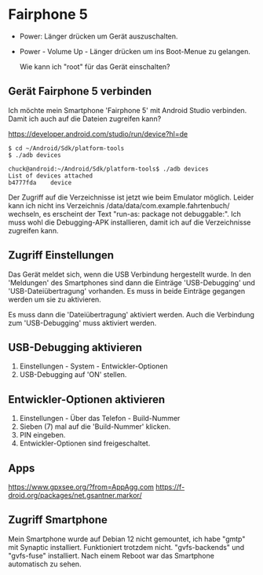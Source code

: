 
# Fairphone 5


- Power: Länger drücken um Gerät auszuschalten.
- Power - Volume Up - Länger drücken um ins Boot-Menue zu gelangen.

    Wie kann ich "root" für das Gerät einschalten?

## Gerät Fairphone 5 verbinden

Ich möchte mein Smartphone 'Fairphone 5' mit Android Studio verbinden. Damit
ich auch auf die Dateien zugreifen kann?

https://developer.android.com/studio/run/device?hl=de

  
    $ cd ~/Android/Sdk/platform-tools
    $ ./adb devices

    chuck@android:~/Android/Sdk/platform-tools$ ./adb devices
    List of devices attached
    b4777fda	device

Der Zugriff auf die Verzeichnisse ist jetzt wie beim Emulator möglich. Leider
kann ich nicht ins Verzeichnis /data/data/com.example.fahrtenbuch/ wechseln, es
erscheint der Text "run-as: package not debuggable:". Ich muss wohl die Debugging-APK
installieren, damit ich auf die Verzeichnisse zugreifen kann.



## Zugriff Einstellungen

Das Gerät meldet sich, wenn die USB Verbindung hergestellt wurde. In den 'Meldungen' des
Smartphones sind dann die Einträge 'USB-Debugging' und 'USB-Dateiübertragung' vorhanden.
Es muss in beide Einträge gegangen werden um sie zu aktivieren.

Es muss dann die 'Dateiübertragung' aktiviert werden. Auch die Verbindung zum 'USB-Debugging'
muss aktiviert werden.

## USB-Debugging aktivieren

1. Einstellungen - System - Entwickler-Optionen
2. USB-Debugging auf 'ON' stellen.

## Entwickler-Optionen aktivieren

1. Einstellungen - Über das Telefon - Build-Nummer
2. Sieben (7) mal auf die 'Build-Nummer' klicken.
3. PIN eingeben.
4. Entwickler-Optionen sind freigeschaltet.


## Apps

https://www.gpxsee.org/?from=AppAgg.com
https://f-droid.org/packages/net.gsantner.markor/

## Zugriff Smartphone

Mein Smartphone wurde auf Debian 12 nicht gemountet, ich habe "gmtp" mit Synaptic installiert.
Funktioniert trotzdem nicht.
"gvfs-backends" und "gvfs-fuse" installiert. Nach einem Reboot war das Smartphone automatisch zu sehen.




